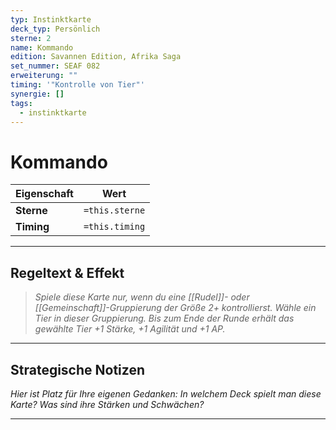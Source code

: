 ```yaml
---
typ: Instinktkarte
deck_typ: Persönlich
sterne: 2
name: Kommando
edition: Savannen Edition, Afrika Saga
set_nummer: SEAF 082
erweiterung: ""
timing: '"Kontrolle von Tier"'
synergie: []
tags:
  - instinktkarte
---
```


# Kommando

| Eigenschaft | Wert |
|---|---|
| **Sterne** | `=this.sterne` |
| **Timing** | `=this.timing` |

---
## Regeltext & Effekt

> *Spiele diese Karte nur, wenn du eine [[Rudel]]- oder [[Gemeinschaft]]-Gruppierung der Größe 2+ kontrollierst. Wähle ein Tier in dieser Gruppierung. Bis zum Ende der Runde erhält das gewählte Tier +1 Stärke, +1 Agilität und +1 AP.*

---
## Strategische Notizen

*Hier ist Platz für Ihre eigenen Gedanken: In welchem Deck spielt man diese Karte? Was sind ihre Stärken und Schwächen?*

---
